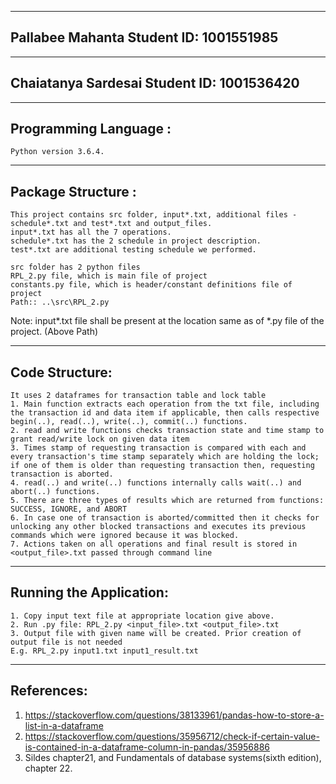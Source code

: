 -----------------------
Pallabee Mahanta
Student ID: 1001551985
-----------------------

-----------------------
Chaiatanya Sardesai
Student ID: 1001536420
-----------------------

----------------------
Programming Language : 
----------------------
	Python version 3.6.4.
	
-------------------
Package Structure :
-------------------
	This project contains src folder, input*.txt, additional files - schedule*.txt and test*.txt and output_files.
	input*.txt has all the 7 operations.
	schedule*.txt has the 2 schedule in project description.
	test*.txt are additional testing schedule we performed.
	
	src folder has 2 python files
	RPL_2.py file, which is main file of project
	constants.py file, which is header/constant definitions file of project 
	Path:: ..\src\RPL_2.py
Note: input*.txt file shall be present at the location same as of *.py file of the project. (Above Path)

---------------
Code Structure:
---------------
	It uses 2 dataframes for transaction table and lock table
	1. Main function extracts each operation from the txt file, including the transaction id and data item if applicable, then calls respective begin(..), read(..), write(..), commit(..) functions.
	2. read and write functions checks transaction state and time stamp to grant read/write lock on given data item
	3. Times stamp of requesting transaction is compared with each and every transaction's time stamp separately which are holding the lock; if one of them is older than requesting transaction then, requesting transaction is aborted.
	4. read(..) and write(..) functions internally calls wait(..) and abort(..) functions.
	5. There are three types of results which are returned from functions: SUCCESS, IGNORE, and ABORT
	6. In case one of transaction is aborted/committed then it checks for unlocking any other blocked transactions and executes its previous commands which were ignored because it was blocked.
	7. Actions taken on all operations and final result is stored in <output_file>.txt passed through command line

------------------------
Running the Application:
------------------------ 
	1. Copy input text file at appropriate location give above.
	2. Run .py file: RPL_2.py <input_file>.txt <output_file>.txt
	3. Output file with given name will be created. Prior creation of output file is not needed
	E.g. RPL_2.py input1.txt input1_result.txt
	

-----------	
References:
-----------
1. https://stackoverflow.com/questions/38133961/pandas-how-to-store-a-list-in-a-dataframe
2. https://stackoverflow.com/questions/35956712/check-if-certain-value-is-contained-in-a-dataframe-column-in-pandas/35956886
3. Sildes chapter21, and Fundamentals of database systems(sixth edition), chapter 22.